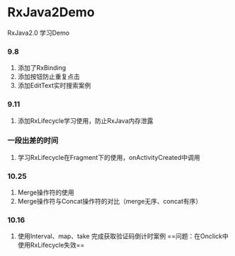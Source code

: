 # RxJava2Demo
RxJava2.0 学习Demo
### 9.8
1. 添加了RxBinding
2. 添加按钮防止重复点击
3. 添加EditText实时搜索案例
### 9.11
1. 添加RxLifecycle学习使用，防止RxJava内存泄露
### 一段出差的时间
1. 学习RxLifecycle在Fragment下的使用，onActivityCreated中调用
### 10.25
1. Merge操作符的使用
2. Merge操作符与Concat操作符的对比（merge无序、concat有序）
### 10.16
1. 使用Interval、map、take 完成获取验证码倒计时案例
==问题：在Onclick中使用RxLifecycle失效==
